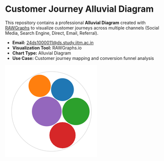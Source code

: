# Customer Journey Alluvial Diagram

This repository contains a professional **Alluvial Diagram** created with [RAWGraphs](https://rawgraphs.io/) to visualize customer journeys across multiple channels (Social Media, Search Engine, Direct, Email, Referral).

- **Email:** 24ds1000011@ds.study.iitm.ac.in  
- **Visualization Tool:** RAWGraphs.io  
- **Chart Type:** Alluvial Diagram  
- **Use Case:** Customer journey mapping and conversion funnel analysis  

![Alluvial Diagram](chart.png)
